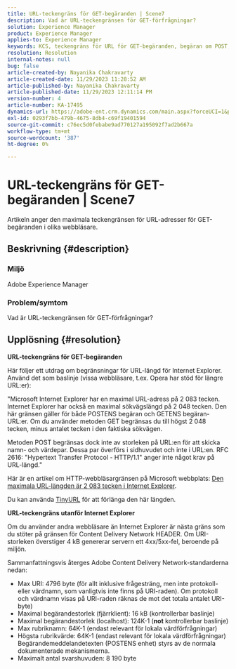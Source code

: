 ```yaml
---
title: URL-teckengräns för GET-begäranden | Scene7
description: Vad är URL-teckengränsen för GET-förfrågningar?
solution: Experience Manager
product: Experience Manager
applies-to: Experience Manager
keywords: KCS, teckengräns för URL för GET-begäranden, begäran om POST, GET-begäran, AEM
resolution: Resolution
internal-notes: null
bug: false
article-created-by: Nayanika Chakravarty
article-created-date: 11/29/2023 11:28:52 AM
article-published-by: Nayanika Chakravarty
article-published-date: 11/29/2023 12:11:14 PM
version-number: 4
article-number: KA-17495
dynamics-url: https://adobe-ent.crm.dynamics.com/main.aspx?forceUCI=1&pagetype=entityrecord&etn=knowledgearticle&id=c78fa574-aa8e-ee11-8179-6045bd006239
exl-id: 0293f7bb-479b-4675-8db4-c69f19401594
source-git-commit: c76ec5d0febabe9ad770127a195092f7ad2b667a
workflow-type: tm+mt
source-wordcount: '387'
ht-degree: 0%

---
```


# URL-teckengräns för GET-begäranden | Scene7


Artikeln anger den maximala teckengränsen för URL-adresser för GET-begäranden i olika webbläsare.

## Beskrivning {#description}


### Miljö

Adobe Experience Manager

### Problem/symtom

Vad är URL-teckengränsen för GET-förfrågningar?


## Upplösning {#resolution}


<b>URL-teckengräns för GET-begäranden</b>

Här följer ett utdrag om begränsningar för URL-längd för Internet Explorer. Använd det som baslinje (vissa webbläsare, t.ex. Opera har stöd för längre URL:er):

&quot;Microsoft Internet Explorer har en maximal URL-adress på 2 083 tecken. Internet Explorer har också en maximal sökvägslängd på 2 048 tecken. Den här gränsen gäller för både POSTENS begäran och GETENS begäran-URL:er. Om du använder metoden GET begränsas du till högst 2 048 tecken, minus antalet tecken i den faktiska sökvägen.

Metoden POST begränsas dock inte av storleken på URL:en för att skicka namn- och värdepar. Dessa par överförs i sidhuvudet och inte i URL:en. RFC 2616: &quot;Hypertext Transfer Protocol - HTTP/1.1&quot; anger inte något krav på URL-längd.&quot;

Här är en artikel om HTTP-webbläsargränsen på Microsoft webbplats: [Den maximala URL-längden är 2 083 tecken i Internet Explorer](https://support.microsoft.com/en-us/topic/maximum-url-length-is-2-083-characters-in-internet-explorer-174e7c8a-6666-f4e0-6fd6-908b53c12246).

Du kan använda [TinyURL](https://tinyurl.com/app) för att förlänga den här längden.

<b>URL-teckengräns utanför Internet Explorer</b>

Om du använder andra webbläsare än Internet Explorer är nästa gräns som du stöter på gränsen för Content Delivery Network HEADER. Om URI-storleken överstiger 4 kB genererar servern ett 4xx/5xx-fel, beroende på miljön.

Sammanfattningsvis återges Adobe Content Delivery Network-standarderna nedan:

- Max URI: 4796 byte (för allt inklusive frågesträng, men inte protokoll- eller värdnamn, som vanligtvis inte finns på URI-raden). Om protokoll och värdnamn visas på URI-raden räknas de mot det totala antalet URI-byte)
- Maximal begärandestorlek (fjärrklient): 16 kB (kontrollerbar baslinje)
- Maximal begärandestorlek (localhost): 124K-1 (<b>not</b> kontrollerbar baslinje)
- Max rubriknamn: 64K-1 (endast relevant för lokala värdförfrågningar)
- Högsta rubrikvärde: 64K-1 (endast relevant för lokala värdförfrågningar) Begärandemeddelandetexten (POSTENS enhet) styrs av de normala dokumenterade mekanismerna.
- Maximalt antal svarshuvuden: 8 190 byte
